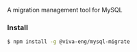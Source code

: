 
A migration management tool for MySQL

### Install

```bash
$ npm install -g @viva-eng/mysql-migrate
```
